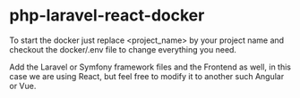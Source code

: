 # php-laravel-react-docker

To start the docker just replace <project_name> by your project name and checkout the docker/.env file to change everything you need.

Add the Laravel or Symfony framework files and the Frontend as well, in this case we are using React, but feel free to modify it to another such Angular or Vue.


